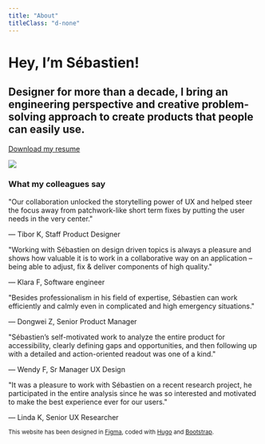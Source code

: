 ```yaml
---
title: "About"
titleClass: "d-none"
---
```


# Hey, I’m Sébastien!

## Designer for more than a decade, I bring an engineering perspective and creative problem- solving approach to create products that people can easily use.

<a href="mailto:smogledore@gmail.com" class="sm-button" title="smogledore@gmail.com" target="_blank">Download my resume</a> 

<img src="/img/about/sebastien-moog.jpg" class="sm-img my-5 no-lightense">

### What my colleagues say

<div class="row mb-5">

<div class="col-12 col-lg-6 col-xl-4">
<div class="sm-card mb-4">
"Our collaboration unlocked the storytelling power of UX and helped steer the focus away from patchwork-like short term fixes by putting the user needs in the very center."  
<p class="mt-2 mb-0 text-secondary small">— Tibor K, Staff Product Designer</p>
</div>
</div>

<div class="col-12 col-lg-6 col-xl-4">
<div class="sm-card mb-4">
"Working with Sébastien on design driven topics is always a pleasure and shows how valuable it is to work in a collaborative way on an application – being able to adjust, fix & deliver components of high quality."  
<p class="mt-2 mb-0 text-secondary small">— Klara F, Software engineer</p>
</div>
</div>

<div class="col-12 col-lg-6 col-xl-4">
<div class="sm-card mb-4">
"Besides professionalism in his field of expertise, Sébastien can work efficiently and calmly even in complicated and high emergency situations."  
<p class="mt-2 mb-0 text-secondary small">— Dongwei Z, Senior Product Manager</p>
</div>
</div>

<div class="col-12 col-lg-6 col-xl-4">
<div class="sm-card mb-4">
"Sébastien’s self-motivated work to analyze the entire product for accessibility, clearly defining gaps and opportunities, and then following up with a detailed and action-oriented readout was one of a kind."  
<p class="mt-2 mb-0 text-secondary small">— Wendy F, Sr Manager UX Design</p>
</div>
</div>
 
<div class="col-12 col-lg-6 col-xl-4">
<div class="sm-card mb-4">
"It was a pleasure to work with Sébastien on a recent research project, he participated in the entire analysis since he was so interested and motivated to make the best experience ever for our users."  
<p class="mt-2 mb-0 text-secondary small">— Linda K, Senior UX Researcher</p>
</div>
</div>

</div>

<small>This website has been designed in <a href="https://figma.com" target="_blank" title="Figma: the collaborative interface design tool">Figma</a>, coded with <a href="https://gohugo.io" target="_blank" title="Hugo: The world's fastest framework for building websites">Hugo</a> and <a href="https://getbootstrap.com/" target="_blank" title="Bootstrap · The most popular HTML, CSS, and JS library">Bootstrap</a>.</small>
